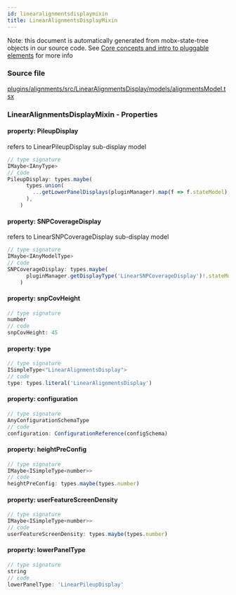 ```yaml
---
id: linearalignmentsdisplaymixin
title: LinearAlignmentsDisplayMixin
---
```


Note: this document is automatically generated from mobx-state-tree objects in
our source code. See
[Core concepts and intro to pluggable elements](/docs/developer_guide/) for more
info

### Source file

[plugins/alignments/src/LinearAlignmentsDisplay/models/alignmentsModel.tsx](https://github.com/GMOD/jbrowse-components/blob/main/plugins/alignments/src/LinearAlignmentsDisplay/models/alignmentsModel.tsx)

### LinearAlignmentsDisplayMixin - Properties

#### property: PileupDisplay

refers to LinearPileupDisplay sub-display model

```js
// type signature
IMaybe<IAnyType>
// code
PileupDisplay: types.maybe(
      types.union(
        ...getLowerPanelDisplays(pluginManager).map(f => f.stateModel),
      ),
    )
```

#### property: SNPCoverageDisplay

refers to LinearSNPCoverageDisplay sub-display model

```js
// type signature
IMaybe<IAnyModelType>
// code
SNPCoverageDisplay: types.maybe(
      pluginManager.getDisplayType('LinearSNPCoverageDisplay')!.stateModel,
    )
```

#### property: snpCovHeight

```js
// type signature
number
// code
snpCovHeight: 45
```

#### property: type

```js
// type signature
ISimpleType<"LinearAlignmentsDisplay">
// code
type: types.literal('LinearAlignmentsDisplay')
```

#### property: configuration

```js
// type signature
AnyConfigurationSchemaType
// code
configuration: ConfigurationReference(configSchema)
```

#### property: heightPreConfig

```js
// type signature
IMaybe<ISimpleType<number>>
// code
heightPreConfig: types.maybe(types.number)
```

#### property: userFeatureScreenDensity

```js
// type signature
IMaybe<ISimpleType<number>>
// code
userFeatureScreenDensity: types.maybe(types.number)
```

#### property: lowerPanelType

```js
// type signature
string
// code
lowerPanelType: 'LinearPileupDisplay'
```
